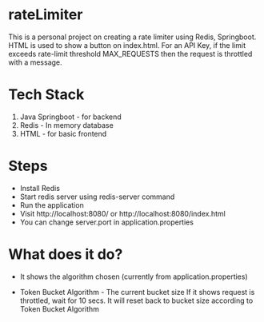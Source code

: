 # rateLimiter
This is a personal project on creating a rate limiter using Redis, Springboot. HTML is used to show a button on index.html. For an API Key, if the limit exceeds rate-limit threshold MAX_REQUESTS then the request is throttled with a message.

# Tech Stack
1. Java Springboot - for backend
2. Redis - In memory database
3. HTML - for basic frontend


# Steps
-  Install Redis
-  Start redis server using redis-server command
-  Run the application
-  Visit http://localhost:8080/ or http://localhost:8080/index.html
-  You can change server.port in application.properties


# What does it do?
- It shows the algorithm chosen (currently from application.properties)

- Token Bucket Algorithm - 
   The current bucket size
   If it shows request is throttled, wait for 10 secs. It will reset back to bucket size according to Token Bucket Algorithm

